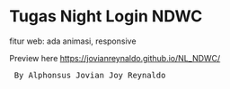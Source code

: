 <h1> Tugas Night Login NDWC </h1>

fitur web: ada animasi, responsive

Preview here https://jovianreynaldo.github.io/NL_NDWC/

<pre> By Alphonsus Jovian Joy Reynaldo </pre>
